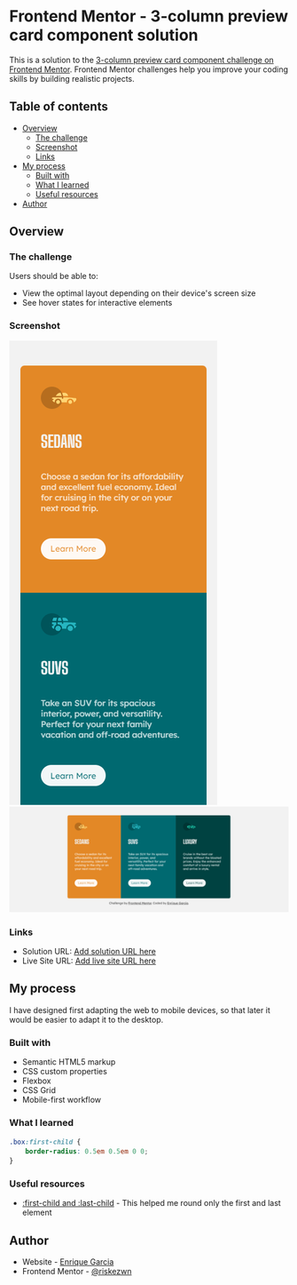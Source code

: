 # Frontend Mentor - 3-column preview card component solution

This is a solution to the [3-column preview card component challenge on Frontend Mentor](https://www.frontendmentor.io/challenges/3column-preview-card-component-pH92eAR2-). Frontend Mentor challenges help you improve your coding skills by building realistic projects. 

## Table of contents

- [Overview](#overview)
  - [The challenge](#the-challenge)
  - [Screenshot](#screenshot)
  - [Links](#links)
- [My process](#my-process)
  - [Built with](#built-with)
  - [What I learned](#what-i-learned)
  - [Useful resources](#useful-resources)
- [Author](#author)


## Overview

### The challenge

Users should be able to:

- View the optimal layout depending on their device's screen size
- See hover states for interactive elements

### Screenshot

![](./screenshot_mobile.png)
![](./screenshot.png) 

### Links

- Solution URL: [Add solution URL here](https://your-solution-url.com)
- Live Site URL: [Add live site URL here](https://your-live-site-url.com)

## My process

I have designed first adapting the web to mobile devices, so that later it would be easier to adapt it to the desktop.

### Built with

- Semantic HTML5 markup
- CSS custom properties
- Flexbox
- CSS Grid
- Mobile-first workflow

### What I learned


```css
.box:first-child {
    border-radius: 0.5em 0.5em 0 0;
}
```

### Useful resources

- [:first-child and :last-child](https://css-tricks.com/almanac/selectors/f/first-child/) - This helped me round only the first and last element


## Author

- Website - [Enrique Garcia](https://www.enriquegarcia.dev)
- Frontend Mentor - [@riskezwn](https://www.frontendmentor.io/profile/riskezwn)

